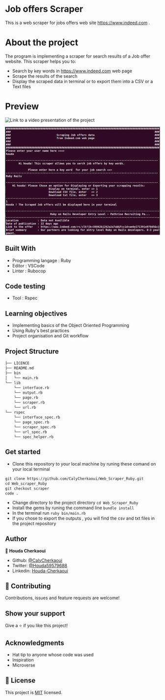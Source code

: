 # Job offers Scraper
This is a web scraper for jobs offers web site <https://www.indeed.com> .

# About the project

The program is implementing a scraper for search results of a Job offer website.
This scraper helps you to:
- Search by key words in <https://www.indeed.com> web page
- Scrape the results of the search
- Display the scraped data in terminal or to export them into a CSV or a Text files

# Preview
![Link to a video presentation of the project](https://www.loom.com/share/d5c1adf508c84325a34e4c4a116d4fb4)

![screenshot](./screen_shots/Screenshot.png)

## Built With

- Programming langage : Ruby
- Editor : VSCode
- Linter : Rubocop

## Code testing

- Tool : Rspec

## Learning objectives

* Implementing basics of the Object Oriented Programming
* Using Ruby's best practices
* Project organisation and Git workflow

## Project Structure
```
├── LICENCE
├── README.md
├── bin
│   └── main.rb
└── lib
    └── interface.rb
    └── output.rb
    └── page.rb
    └── scraper.rb
    └── url.rb
└── rspec
    └── interface_spec.rb
    └── page_spec.rb
    └── scraper_spec.rb
    └── url_spec.rb
    └── spec_helper.rb
```
## Get started

* Clone this repository to your local machine by runing these comand on your local terminal
```
git clone https://github.com/CalyCherkaoui/Web_Scraper_Ruby.git
cd Web_scraper_Ruby
git checkout scraper
code .

```
* Change directory to the project directory `` cd Web_Scraper_Ruby ``
* Install the gems by runing the command line `` bundle install ``
* In the terminal run `` ruby bin/main.rb ``
* If you chose to export the outputs , you will find the csv and txt files in the project repository

## Author

👤 **Houda Cherkaoui**

- Github: [@CalyCherkaoui](https://github.com/CalyCherkaoui)
- Twitter: [@Houda59579688](https://twitter.com/Houda59579688)
- Linkedin: [Houda-Cherkaoui](https://www.linkedin.com/in/houda-cherkaoui-64106395/)

## 🤝 Contributing

Contributions, issues and feature requests are welcome!

## Show your support

Give a ⭐️ if you like this project!

## Acknowledgments

- Hat tip to anyone whose code was used
- Inspiration
- Microverse

## 📝 License

This project is [MIT](lic.url) licensed.

